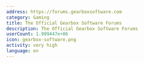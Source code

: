```yaml
---
address: https://forums.gearboxsoftware.com
category: Gaming
title: The Official Gearbox Software Forums
description: The Official Gearbox Software Forums
userCount: 1.909447e+06
icon: gearbox-software.png
activity: very high
language: en
---
```

